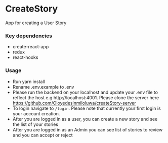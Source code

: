 # CreateStory
App for creating a User Story

### Key dependencies

- create-react-app
- redux
- react-hooks

### Usage
- Run yarn install
- Rename .env.example to .env
- Please run the backend on your localhost and update your .env file to reflect the host e.g http://localhost:4001. Please clone the server here https://github.com/Oloyedesinmiloluwa/createStory-server
- To login navigate to `/login`. Please note that currently your first login is your account creation.
- After you are logged in as a user, you can create a new story and see the list of your stories
- After you are logged in as an Admin you can see list of stories to review and you can accept or reject
